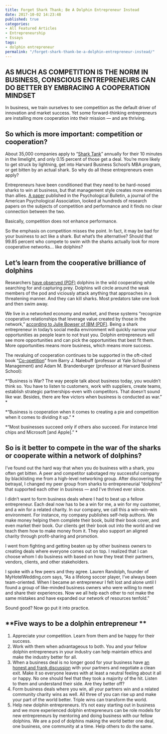 ```yaml
---
title: Forget Shark Thank; Be A Dolphin Entrepreneur Instead
date: 2017-10-02 14:23:48
published: true
categories:
- All Featured Articles
- Entrepreneurship
- Essays
tags:
- dolphin entrepreneur
permalink: "/forget-shark-thank-be-a-dolphin-entrepreneur-instead/"
---
```

<h2>AS MUCH AS COMPETITION IS THE NORM IN BUSINESS, CONSCIOUS ENTREPRENEURS CAN DO BETTER BY EMBRACING A COOPERATION MINDSET</h2>
<p>In business, we train ourselves to see competition as the default driver of innovation and market success. Yet some forward-thinking entrepreneurs are installing more cooperation into their mission — and are thriving.</p>
<h2>So which is more important: competition or cooperation?</h2>
<p>About 35,000 companies apply to “<a href="https://consciouscompanymedia.com/the-new-economy/how-shark-tank-misses-the-point-of-conscious-capitalism/">Shark Tank</a>” annually for their 10 minutes in the limelight, and only 0.15 percent of those get a deal. You’re more likely to get struck by lightning, get into Harvard Business School’s MBA program, or get bitten by an actual shark. So why do all these entrepreneurs even apply?

Entrepreneurs have been conditioned that they need to be hard-nosed sharks to win at business, but that management style creates more enemies than allies. <a href="https://www.ncbi.nlm.nih.gov/pubmed/23088570">A paper</a> published in the Psychological Bulletin, a journal of the American Psychological Association, looked at hundreds of research papers on the subjects of competition and performance and it finds no clear connection between the two.

Basically, competition does not enhance performance.

So the emphasis on competition misses the point. In fact, it may be bad for your business to act like a shark. But what’s the alternative? Should that 99.85 percent who compete to swim with the sharks actually look for more cooperative networks… like dolphins?</p>
<h2>Let’s learn from the cooperative brilliance of dolphins</h2>
<p>Researchers <a href="http://aquaticmammalsjournal.org/share/AquaticMammalsIssueArchives/1999/AquaticMammals_25-03/25-03_Rossbach.pdf">have observed (PDF)</a> dolphins in the wild cooperating while searching for and capturing prey. Dolphins will circle around the weak members of the pod and viciously attack anything that approaches in a threatening manner. And they can kill sharks. Most predators take one look and then swim away.

We live in a networked economy and market, and these systems “recognize cooperative relationships that leverage value created by those in the network,” <a href="http://www-07.ibm.com/services/pdf/the_value_of_relationships_in_the_networked_economy.pdf">according to Julie Bowser of IBM (PDF)</a>. Being a shark entrepreneur in today’s social media environment will quickly narrow your opportunities as people learn to not trust you. Dolphin entrepreneurs will see more opportunities and can pick the opportunities that best fit them. More opportunities means more business, which means more success.

The revaluing of cooperation continues to be supported in the oft-cited book “<a href="http://www.indiebound.org/book/9780385479509?aff=ConsciousCompany">Co-opetition</a>” from Barry J. Nalebuff (professor at Yale School of Management) and Adam M. Brandenburger (professor at Harvard Business School):

 *“Business is War? The way people talk about business today, you wouldn’t think so. You have to listen to customers, work with suppliers, create teams, establish strategic partnerships-even with competitors. That doesn’t sound like war. Besides, there are few victors when business is conducted as war.” *

 *“Business is cooperation when it comes to creating a pie and competition when it comes to dividing it up.” *

 *“Most businesses succeed only if others also succeed. For instance Intel chips and Microsoft [and Apple].” *</p>
<h2>So is it better to compete in the war of the sharks or cooperate within a network of dolphins?</h2>
<p>I’ve found out the hard way that when you do business with a shark, you often get bitten. A peer and competitor sabotaged my successful company by blacklisting me from a high-level networking group. After discovering the betrayal, I changed my peer group from sharks to entrepreneurial “dolphins” that supported each other in business — and I’ve thrived ever since.

I didn’t want to form business deals where I had to beat up a fellow entrepreneur. Each deal now has to be a win for me, a win for my customer, and a win for a related charity. In our company, we call this a win–win–win environment. For instance, my company publishes self-help authors. We make money helping them complete their book, build their book cover, and even market their book. Our clients get their book out into the world and we teach them how to make money from it. They also support an aligned charity through profit-sharing and promotion.

I went from fighting and getting beaten up by other business owners to creating deals where everyone comes out on top. I realized that I can choose whom I do business with based on how they treat their partners, vendors, clients, and other stakeholders.

I spoke with a few peers and they agree. Lauren Randolph, founder of MyHotelWedding.com says, “As a lifelong soccer player, I’ve always been team-oriented. When I became an entrepreneur I felt lost and alone until I found a group of like-minded business owners who were willing to meet and share their experiences. Now we all help each other to not make the same mistakes and have expanded our network of resources tenfold.”

Sound good? Now go put it into practice.</p>
<h2>**Five ways to be a dolphin entrepreneur **</h2>
<ol>
<li>Appreciate your competition. Learn from them and be happy for their success.</li>
<li>Work with them when advantageous to both. You and your fellow dolphin entrepreneurs in your industry can help maintain ethics and make the industry better for all.</li>
<li>When a business deal is no longer good for your business have <a href="https://consciouscompanymedia.com/personal-development/how-to-use-mindfulness-to-handle-challenging-conversations/">an honest and frank discussion</a> with your partners and negotiate a clean exit. Make it so everyone leaves with at least a neutral feeling about it all or happy. No one should feel that they took a majority of the hit. Listen to them and understand their side. Are they better off?</li>
<li>Form business deals where you win, all your partners win and a related community charity wins as well. All three of you can rise up and make your part of the world better. Triple wins can transform the world.</li>
<li>Help new dolphin entrepreneurs. It’s not easy starting out in business and we more experienced dolphin entrepreneurs can be role models for new entrepreneurs by mentoring and doing business with our fellow dolphins. We are a pod of dolphins making the world better one deal, one business, one community at a time. Help others to do the same.</li>
</ol>
